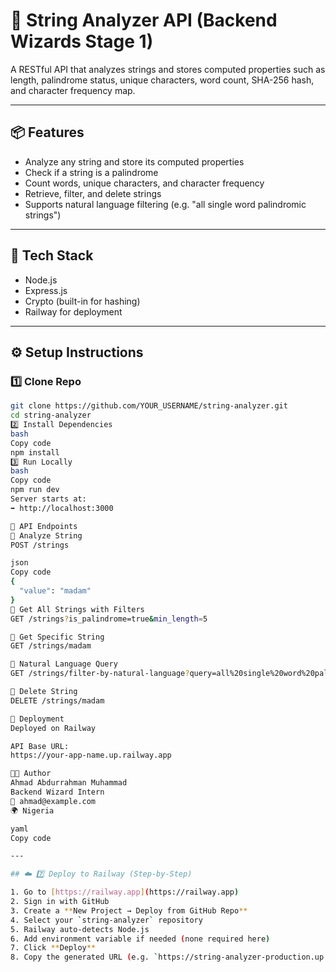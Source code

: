 # 🚀 String Analyzer API (Backend Wizards Stage 1)

A RESTful API that analyzes strings and stores computed properties such as length, palindrome status, unique characters, word count, SHA-256 hash, and character frequency map.

---

## 📦 Features
- Analyze any string and store its computed properties
- Check if a string is a palindrome
- Count words, unique characters, and character frequency
- Retrieve, filter, and delete strings
- Supports natural language filtering (e.g. "all single word palindromic strings")

---

## 🧰 Tech Stack
- Node.js
- Express.js
- Crypto (built-in for hashing)
- Railway for deployment

---

## ⚙️ Setup Instructions

### 1️⃣ Clone Repo
```bash
git clone https://github.com/YOUR_USERNAME/string-analyzer.git
cd string-analyzer
2️⃣ Install Dependencies
bash
Copy code
npm install
3️⃣ Run Locally
bash
Copy code
npm run dev
Server starts at:
➡️ http://localhost:3000

🧪 API Endpoints
🔹 Analyze String
POST /strings

json
Copy code
{
  "value": "madam"
}
🔹 Get All Strings with Filters
GET /strings?is_palindrome=true&min_length=5

🔹 Get Specific String
GET /strings/madam

🔹 Natural Language Query
GET /strings/filter-by-natural-language?query=all%20single%20word%20palindromic%20strings

🔹 Delete String
DELETE /strings/madam

🚀 Deployment
Deployed on Railway

API Base URL:
https://your-app-name.up.railway.app

👨‍💻 Author
Ahmad Abdurrahman Muhammad
Backend Wizard Intern
📧 ahmad@example.com
🌍 Nigeria

yaml
Copy code

---

## ☁️ 7️⃣ Deploy to Railway (Step-by-Step)

1. Go to [https://railway.app](https://railway.app)
2. Sign in with GitHub
3. Create a **New Project → Deploy from GitHub Repo**
4. Select your `string-analyzer` repository
5. Railway auto-detects Node.js
6. Add environment variable if needed (none required here)
7. Click **Deploy**
8. Copy the generated URL (e.g. `https://string-analyzer-production.up.railway.app`)
